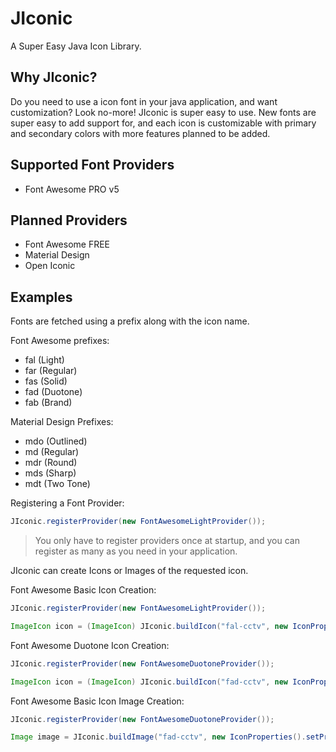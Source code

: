 # JIconic
A Super Easy Java Icon Library.

## Why JIconic?
Do you need to use a icon font in your java application, and want customization? Look no-more! JIconic is super easy to use. New fonts are super easy to add support for, and each icon is customizable with primary and secondary colors with more features planned to be added.

## Supported Font Providers
- Font Awesome PRO v5

## Planned Providers
- Font Awesome FREE
- Material Design
- Open Iconic

## Examples
Fonts are fetched using a prefix along with the icon name.

Font Awesome prefixes:
- fal (Light)
- far (Regular)
- fas (Solid)
- fad (Duotone)
- fab (Brand)

Material Design Prefixes:
 - mdo (Outlined)
 - md (Regular)
 - mdr (Round)
 - mds (Sharp)
 - mdt (Two Tone)

Registering a Font Provider:
```java
JIconic.registerProvider(new FontAwesomeLightProvider());
```
> You only have to register providers once at startup, and you can register as many as you need in your application.

JIconic can create Icons or Images of the requested icon.

Font Awesome Basic Icon Creation:
```java
JIconic.registerProvider(new FontAwesomeLightProvider());

ImageIcon icon = (ImageIcon) JIconic.buildIcon("fal-cctv", new IconProperties().setPrimaryColor(Color.BLACK).setSize(100));
```

Font Awesome Duotone Icon Creation:
```java
JIconic.registerProvider(new FontAwesomeDuotoneProvider());

ImageIcon icon = (ImageIcon) JIconic.buildIcon("fad-cctv", new IconProperties().setPrimaryColor(Color.BLACK).setSecondaryColor(Color.DARK_GRAY).setSize(100));
```
Font Awesome Basic Icon Image Creation:
```java
JIconic.registerProvider(new FontAwesomeDuotoneProvider());

Image image = JIconic.buildImage("fad-cctv", new IconProperties().setPrimaryColor(Color.BLACK).setSecondaryColor(Color.DARK_GRAY).setSize(100));
```

